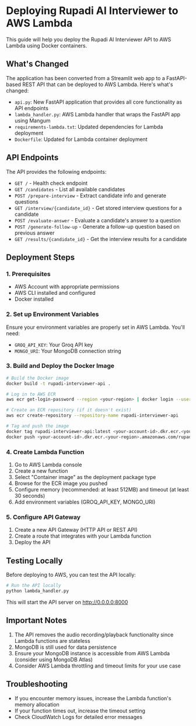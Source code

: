 # Deploying Rupadi AI Interviewer to AWS Lambda

This guide will help you deploy the Rupadi AI Interviewer API to AWS Lambda using Docker containers.

## What's Changed

The application has been converted from a Streamlit web app to a FastAPI-based REST API that can be deployed to AWS Lambda. Here's what's changed:

- `api.py`: New FastAPI application that provides all core functionality as API endpoints
- `lambda_handler.py`: AWS Lambda handler that wraps the FastAPI app using Mangum
- `requirements-lambda.txt`: Updated dependencies for Lambda deployment
- `Dockerfile`: Updated for Lambda container deployment

## API Endpoints

The API provides the following endpoints:

- `GET /` - Health check endpoint
- `GET /candidates` - List all available candidates
- `POST /prepare-interview` - Extract candidate info and generate questions
- `GET /interview/{candidate_id}` - Get stored interview questions for a candidate
- `POST /evaluate-answer` - Evaluate a candidate's answer to a question
- `POST /generate-follow-up` - Generate a follow-up question based on previous answer
- `GET /results/{candidate_id}` - Get the interview results for a candidate

## Deployment Steps

### 1. Prerequisites

- AWS Account with appropriate permissions
- AWS CLI installed and configured
- Docker installed

### 2. Set up Environment Variables

Ensure your environment variables are properly set in AWS Lambda. You'll need:

- `GROQ_API_KEY`: Your Groq API key
- `MONGO_URI`: Your MongoDB connection string

### 3. Build and Deploy the Docker Image

```bash
# Build the Docker image
docker build -t rupadi-interviewer-api .

# Log in to AWS ECR
aws ecr get-login-password --region <your-region> | docker login --username AWS --password-stdin <your-account-id>.dkr.ecr.<your-region>.amazonaws.com

# Create an ECR repository (if it doesn't exist)
aws ecr create-repository --repository-name rupadi-interviewer-api

# Tag and push the image
docker tag rupadi-interviewer-api:latest <your-account-id>.dkr.ecr.<your-region>.amazonaws.com/rupadi-interviewer-api:latest
docker push <your-account-id>.dkr.ecr.<your-region>.amazonaws.com/rupadi-interviewer-api:latest
```

### 4. Create Lambda Function

1. Go to AWS Lambda console
2. Create a new function
3. Select "Container image" as the deployment package type
4. Browse for the ECR image you pushed
5. Configure memory (recommended: at least 512MB) and timeout (at least 30 seconds)
6. Add environment variables (GROQ_API_KEY, MONGO_URI)

### 5. Configure API Gateway

1. Create a new API Gateway (HTTP API or REST API)
2. Create a route that integrates with your Lambda function
3. Deploy the API

## Testing Locally

Before deploying to AWS, you can test the API locally:

```bash
# Run the API locally
python lambda_handler.py
```

This will start the API server on http://0.0.0.0:8000

## Important Notes

1. The API removes the audio recording/playback functionality since Lambda functions are stateless
2. MongoDB is still used for data persistence
3. Ensure your MongoDB instance is accessible from AWS Lambda (consider using MongoDB Atlas)
4. Consider AWS Lambda throttling and timeout limits for your use case

## Troubleshooting

- If you encounter memory issues, increase the Lambda function's memory allocation
- If your function times out, increase the timeout setting
- Check CloudWatch Logs for detailed error messages
